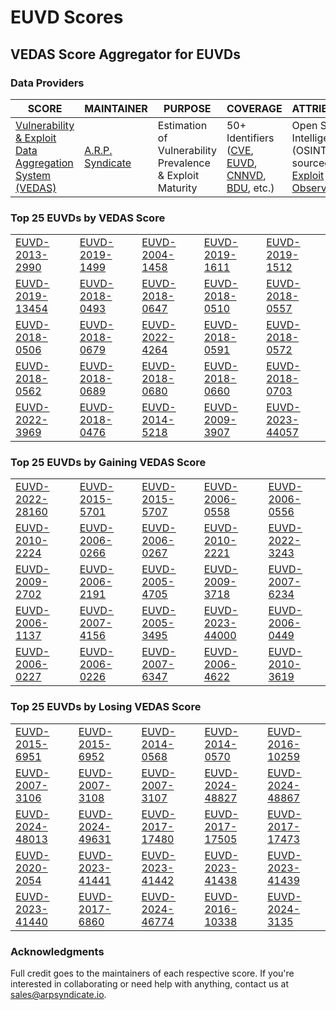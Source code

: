 
# EUVD Scores
## VEDAS Score Aggregator for EUVDs 

### Data Providers
| SCORE | MAINTAINER | PURPOSE | COVERAGE | ATTRIBUTION | FREQUENCY |
| ----- | ---------- | ------- | -------- | ----------- | --------- |
| [Vulnerability & Exploit Data Aggregation System (VEDAS)](https://vedas.arpsyndicate.io) | [A.R.P. Syndicate](https://www.arpsyndicate.io) | Estimation of Vulnerability Prevalence & Exploit Maturity | 50+ Identifiers ([CVE](https://github.com/ARPSyndicate/cve-scores), [EUVD](https://github.com/ARPSyndicate/euvd-scores), [CNNVD](https://github.com/ARPSyndicate/cnnvd-scores), [BDU](https://github.com/ARPSyndicate/bdu-scores), etc.) | Open Source Intelligence (OSINT) sourced from [Exploit Observer](https://www.exploit.observer) | 6-8 Hours |




<h3>Top 25 EUVDs by VEDAS Score</h3>

<table>
  <tr>
    <td><a href='https://vedas.arpsyndicate.io/?vuln=EUVD-2013-2990'>EUVD-2013-2990</a></td>
    <td><a href='https://vedas.arpsyndicate.io/?vuln=EUVD-2019-1499'>EUVD-2019-1499</a></td>
    <td><a href='https://vedas.arpsyndicate.io/?vuln=EUVD-2004-1458'>EUVD-2004-1458</a></td>
    <td><a href='https://vedas.arpsyndicate.io/?vuln=EUVD-2019-1611'>EUVD-2019-1611</a></td>
    <td><a href='https://vedas.arpsyndicate.io/?vuln=EUVD-2019-1512'>EUVD-2019-1512</a></td>
  </tr>
  <tr>
    <td><a href='https://vedas.arpsyndicate.io/?vuln=EUVD-2019-13454'>EUVD-2019-13454</a></td>
    <td><a href='https://vedas.arpsyndicate.io/?vuln=EUVD-2018-0493'>EUVD-2018-0493</a></td>
    <td><a href='https://vedas.arpsyndicate.io/?vuln=EUVD-2018-0647'>EUVD-2018-0647</a></td>
    <td><a href='https://vedas.arpsyndicate.io/?vuln=EUVD-2018-0510'>EUVD-2018-0510</a></td>
    <td><a href='https://vedas.arpsyndicate.io/?vuln=EUVD-2018-0557'>EUVD-2018-0557</a></td>
  </tr>
  <tr>
    <td><a href='https://vedas.arpsyndicate.io/?vuln=EUVD-2018-0506'>EUVD-2018-0506</a></td>
    <td><a href='https://vedas.arpsyndicate.io/?vuln=EUVD-2018-0679'>EUVD-2018-0679</a></td>
    <td><a href='https://vedas.arpsyndicate.io/?vuln=EUVD-2022-4264'>EUVD-2022-4264</a></td>
    <td><a href='https://vedas.arpsyndicate.io/?vuln=EUVD-2018-0591'>EUVD-2018-0591</a></td>
    <td><a href='https://vedas.arpsyndicate.io/?vuln=EUVD-2018-0572'>EUVD-2018-0572</a></td>
  </tr>
  <tr>
    <td><a href='https://vedas.arpsyndicate.io/?vuln=EUVD-2018-0562'>EUVD-2018-0562</a></td>
    <td><a href='https://vedas.arpsyndicate.io/?vuln=EUVD-2018-0689'>EUVD-2018-0689</a></td>
    <td><a href='https://vedas.arpsyndicate.io/?vuln=EUVD-2018-0680'>EUVD-2018-0680</a></td>
    <td><a href='https://vedas.arpsyndicate.io/?vuln=EUVD-2018-0660'>EUVD-2018-0660</a></td>
    <td><a href='https://vedas.arpsyndicate.io/?vuln=EUVD-2018-0703'>EUVD-2018-0703</a></td>
  </tr>
  <tr>
    <td><a href='https://vedas.arpsyndicate.io/?vuln=EUVD-2022-3969'>EUVD-2022-3969</a></td>
    <td><a href='https://vedas.arpsyndicate.io/?vuln=EUVD-2018-0476'>EUVD-2018-0476</a></td>
    <td><a href='https://vedas.arpsyndicate.io/?vuln=EUVD-2014-5218'>EUVD-2014-5218</a></td>
    <td><a href='https://vedas.arpsyndicate.io/?vuln=EUVD-2009-3907'>EUVD-2009-3907</a></td>
    <td><a href='https://vedas.arpsyndicate.io/?vuln=EUVD-2023-44057'>EUVD-2023-44057</a></td>
  </tr>
</table>


<h3>Top 25 EUVDs by Gaining VEDAS Score</h3>

<table>
  <tr>
    <td><a href='https://vedas.arpsyndicate.io/?vuln=EUVD-2022-28160'>EUVD-2022-28160</a></td>
    <td><a href='https://vedas.arpsyndicate.io/?vuln=EUVD-2015-5701'>EUVD-2015-5701</a></td>
    <td><a href='https://vedas.arpsyndicate.io/?vuln=EUVD-2015-5707'>EUVD-2015-5707</a></td>
    <td><a href='https://vedas.arpsyndicate.io/?vuln=EUVD-2006-0558'>EUVD-2006-0558</a></td>
    <td><a href='https://vedas.arpsyndicate.io/?vuln=EUVD-2006-0556'>EUVD-2006-0556</a></td>
  </tr>
  <tr>
    <td><a href='https://vedas.arpsyndicate.io/?vuln=EUVD-2010-2224'>EUVD-2010-2224</a></td>
    <td><a href='https://vedas.arpsyndicate.io/?vuln=EUVD-2006-0266'>EUVD-2006-0266</a></td>
    <td><a href='https://vedas.arpsyndicate.io/?vuln=EUVD-2006-0267'>EUVD-2006-0267</a></td>
    <td><a href='https://vedas.arpsyndicate.io/?vuln=EUVD-2010-2221'>EUVD-2010-2221</a></td>
    <td><a href='https://vedas.arpsyndicate.io/?vuln=EUVD-2022-3243'>EUVD-2022-3243</a></td>
  </tr>
  <tr>
    <td><a href='https://vedas.arpsyndicate.io/?vuln=EUVD-2009-2702'>EUVD-2009-2702</a></td>
    <td><a href='https://vedas.arpsyndicate.io/?vuln=EUVD-2006-2191'>EUVD-2006-2191</a></td>
    <td><a href='https://vedas.arpsyndicate.io/?vuln=EUVD-2005-4705'>EUVD-2005-4705</a></td>
    <td><a href='https://vedas.arpsyndicate.io/?vuln=EUVD-2009-3718'>EUVD-2009-3718</a></td>
    <td><a href='https://vedas.arpsyndicate.io/?vuln=EUVD-2007-6234'>EUVD-2007-6234</a></td>
  </tr>
  <tr>
    <td><a href='https://vedas.arpsyndicate.io/?vuln=EUVD-2006-1137'>EUVD-2006-1137</a></td>
    <td><a href='https://vedas.arpsyndicate.io/?vuln=EUVD-2007-4156'>EUVD-2007-4156</a></td>
    <td><a href='https://vedas.arpsyndicate.io/?vuln=EUVD-2005-3495'>EUVD-2005-3495</a></td>
    <td><a href='https://vedas.arpsyndicate.io/?vuln=EUVD-2023-44000'>EUVD-2023-44000</a></td>
    <td><a href='https://vedas.arpsyndicate.io/?vuln=EUVD-2006-0449'>EUVD-2006-0449</a></td>
  </tr>
  <tr>
    <td><a href='https://vedas.arpsyndicate.io/?vuln=EUVD-2006-0227'>EUVD-2006-0227</a></td>
    <td><a href='https://vedas.arpsyndicate.io/?vuln=EUVD-2006-0226'>EUVD-2006-0226</a></td>
    <td><a href='https://vedas.arpsyndicate.io/?vuln=EUVD-2007-6347'>EUVD-2007-6347</a></td>
    <td><a href='https://vedas.arpsyndicate.io/?vuln=EUVD-2006-4622'>EUVD-2006-4622</a></td>
    <td><a href='https://vedas.arpsyndicate.io/?vuln=EUVD-2010-3619'>EUVD-2010-3619</a></td>
  </tr>
</table>


<h3>Top 25 EUVDs by Losing VEDAS Score</h3>

<table>
  <tr>
    <td><a href='https://vedas.arpsyndicate.io/?vuln=EUVD-2015-6951'>EUVD-2015-6951</a></td>
    <td><a href='https://vedas.arpsyndicate.io/?vuln=EUVD-2015-6952'>EUVD-2015-6952</a></td>
    <td><a href='https://vedas.arpsyndicate.io/?vuln=EUVD-2014-0568'>EUVD-2014-0568</a></td>
    <td><a href='https://vedas.arpsyndicate.io/?vuln=EUVD-2014-0570'>EUVD-2014-0570</a></td>
    <td><a href='https://vedas.arpsyndicate.io/?vuln=EUVD-2016-10259'>EUVD-2016-10259</a></td>
  </tr>
  <tr>
    <td><a href='https://vedas.arpsyndicate.io/?vuln=EUVD-2007-3106'>EUVD-2007-3106</a></td>
    <td><a href='https://vedas.arpsyndicate.io/?vuln=EUVD-2007-3108'>EUVD-2007-3108</a></td>
    <td><a href='https://vedas.arpsyndicate.io/?vuln=EUVD-2007-3107'>EUVD-2007-3107</a></td>
    <td><a href='https://vedas.arpsyndicate.io/?vuln=EUVD-2024-48827'>EUVD-2024-48827</a></td>
    <td><a href='https://vedas.arpsyndicate.io/?vuln=EUVD-2024-48867'>EUVD-2024-48867</a></td>
  </tr>
  <tr>
    <td><a href='https://vedas.arpsyndicate.io/?vuln=EUVD-2024-48013'>EUVD-2024-48013</a></td>
    <td><a href='https://vedas.arpsyndicate.io/?vuln=EUVD-2024-49631'>EUVD-2024-49631</a></td>
    <td><a href='https://vedas.arpsyndicate.io/?vuln=EUVD-2017-17480'>EUVD-2017-17480</a></td>
    <td><a href='https://vedas.arpsyndicate.io/?vuln=EUVD-2017-17505'>EUVD-2017-17505</a></td>
    <td><a href='https://vedas.arpsyndicate.io/?vuln=EUVD-2017-17473'>EUVD-2017-17473</a></td>
  </tr>
  <tr>
    <td><a href='https://vedas.arpsyndicate.io/?vuln=EUVD-2020-2054'>EUVD-2020-2054</a></td>
    <td><a href='https://vedas.arpsyndicate.io/?vuln=EUVD-2023-41441'>EUVD-2023-41441</a></td>
    <td><a href='https://vedas.arpsyndicate.io/?vuln=EUVD-2023-41442'>EUVD-2023-41442</a></td>
    <td><a href='https://vedas.arpsyndicate.io/?vuln=EUVD-2023-41438'>EUVD-2023-41438</a></td>
    <td><a href='https://vedas.arpsyndicate.io/?vuln=EUVD-2023-41439'>EUVD-2023-41439</a></td>
  </tr>
  <tr>
    <td><a href='https://vedas.arpsyndicate.io/?vuln=EUVD-2023-41440'>EUVD-2023-41440</a></td>
    <td><a href='https://vedas.arpsyndicate.io/?vuln=EUVD-2017-6860'>EUVD-2017-6860</a></td>
    <td><a href='https://vedas.arpsyndicate.io/?vuln=EUVD-2024-46774'>EUVD-2024-46774</a></td>
    <td><a href='https://vedas.arpsyndicate.io/?vuln=EUVD-2016-10338'>EUVD-2016-10338</a></td>
    <td><a href='https://vedas.arpsyndicate.io/?vuln=EUVD-2024-3135'>EUVD-2024-3135</a></td>
  </tr>
</table>



### Acknowledgments
Full credit goes to the maintainers of each respective score.
If you're interested in collaborating or need help with anything, contact us at [sales@arpsyndicate.io](mailto:sales@arpsyndicate.io).
